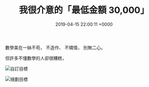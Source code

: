 ﻿---
layout: post
title: 我很介意的「最低金額 30,000」 
date: 2019-04-15 22:00:11 +0000
category: 說
tags: [意有所指]
---

數學美在一絲不苟，
不造作、 不矯情，
別無二心。

但許多不懂數學的人卻很糟糕，




<!--more-->


![自訂目標](/blog/assets/images/2019/robo11.jpg "自訂目標")

![規劃目標](/blog/assets/images/2019/robo12.jpg "規劃目標")